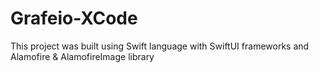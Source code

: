 # Grafeio-XCode
 
This project was built using Swift language with SwiftUI frameworks and Alamofire & AlamofireImage library

